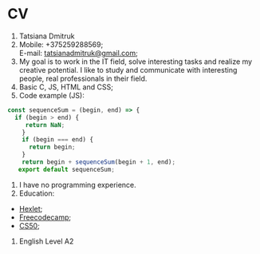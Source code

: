 # CV
1. Tatsiana Dmitruk
1. Mobile: +375259288569;   
E-mail: tatsianadmitruk@gmail.com;
1. My goal is to work in the IT field, solve interesting tasks and realize my creative potential. I like to study and communicate with interesting people, real professionals in their field.
1. Basic C, JS, HTML and CSS;
1. Code example (JS):  
  ```javascript  
  const sequenceSum = (begin, end) => {    
    if (begin > end) {    
       return NaN;    
      }    
      if (begin === end) {    
        return begin;    
      }    
      return begin + sequenceSum(begin + 1, end);    
     export default sequenceSum;  
  ```
  
1. I have no programming experience.
1. Education:
* [Hexlet](https://ru.hexlet.io/courses/programming-basics);
* [Freecodecamp](https://learn.freecodecamp.org/);
* [CS50](https://javarush.ru/quests/QUEST_HARVARD_CS50);
1. English Level A2   
